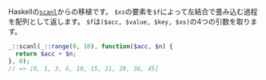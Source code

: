 Haskellの[`scanl`](http://hackage.haskell.org/packages/archive/base/latest/doc/html/Prelude.html#v:scanl)からの移植です。
`$xs`の要素を`$f`によって左結合で畳み込む過程を配列として返します。
`$f`は`($acc, $value, $key, $xs)`の4つの引数を取ります。

```php
_::scanl(_::range(0, 10), function($acc, $n) {
  return $acc + $n;
}, 0);
// => [0, 1, 3, 6, 10, 15, 21, 28, 36, 45]
```
